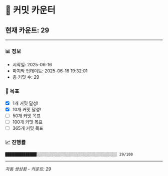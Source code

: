 # 🔢 커밋 카운터

## 현재 카운트: 29

---

### 📊 정보
- 시작일: 2025-06-16
- 마지막 업데이트: 2025-06-16 19:32:01
- 총 커밋 수: 29

### 🎯 목표
- [x] 1개 커밋 달성!
- [x] 10개 커밋 달성!
- [ ] 50개 커밋 목표
- [ ] 100개 커밋 목표
- [ ] 365개 커밋 목표

### 📈 진행률
```
██████████████░░░░░░░░░░░░░░░░░░░░░░░░░░░░░░░░░░░░ 29/100
```

---
*자동 생성됨 - 카운트: 29*
